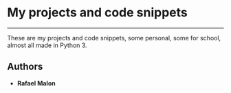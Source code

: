 # My projects and code snippets
---
These are my projects and code snippets, some personal, some for school, almost all made in Python 3.

## Authors
- **Rafael Malon**